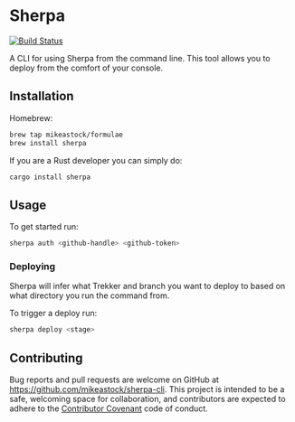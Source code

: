 # Sherpa

[![Build Status](https://travis-ci.org/mikeastock/sherpa-cli.svg?branch=master)](https://travis-ci.org/mikeastock/sherpa-cli)

A CLI for using Sherpa from the command line.  This tool allows you to deploy
from the comfort of your console.

## Installation

Homebrew:

```bash
brew tap mikeastock/formulae
brew install sherpa
```

If you are a Rust developer you can simply do:

```bash
cargo install sherpa
```

## Usage

To get started run:

```bash
sherpa auth <github-handle> <github-token>
```

### Deploying

Sherpa will infer what Trekker and branch you want to deploy to based on what
directory you run the command from.

To trigger a deploy run:
```bash
sherpa deploy <stage>
```

## Contributing

Bug reports and pull requests are welcome on GitHub at https://github.com/mikeastock/sherpa-cli. This project is intended to be a safe, welcoming space for collaboration, and contributors are expected to adhere to the [Contributor Covenant](contributor-covenant.org) code of conduct.

